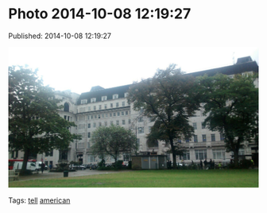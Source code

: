 
# Photo 2014-10-08 12:19:27

Published: 2014-10-08 12:19:27

![](99480402257-0.jpg)

Tags: [tell](tag-tell.md) [american](tag-american.md)

